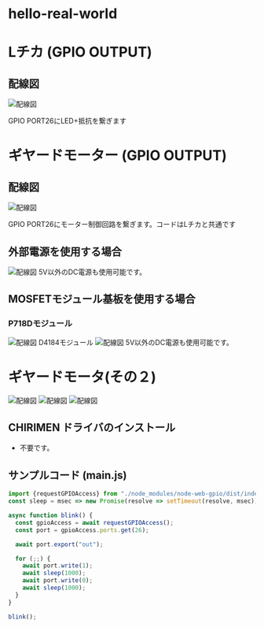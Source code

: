 # hello-real-world
# Lチカ (GPIO OUTPUT)

## 配線図

![配線図](./PiZero_gpio0.png "schematic")

GPIO PORT26にLED+抵抗を繋ぎます

# ギヤードモーター (GPIO OUTPUT)

## 配線図

![配線図](./PiZero_gpio0Motor_2.png "schematic")

GPIO PORT26にモーター制御回路を繋ぎます。コードはLチカと共通です

## 外部電源を使用する場合　
![配線図](./PiZero_gpio0MotorB_2.png "schematic")
5V以外のDC電源も使用可能です。

## MOSFETモジュール基板を使用する場合
### P718Dモジュール
![配線図](./PiZero_gpio0MotorC_2.png "schematic")
D4184モジュール
![配線図](./PiZero_gpio0MotorD_2.png "schematic")
5V以外のDC電源も使用可能です。

# ギヤードモータ(その２)
![配線図](./PiZero_gpio0Motor.png "schematic")
![配線図](./PiZero_gpio0MotorB.png "schematic")
![配線図](./PiZero_gpio0MotorC.png "schematic")

## CHIRIMEN ドライバのインストール

- 不要です。

## サンプルコード (main.js)

```javascript
import {requestGPIOAccess} from "./node_modules/node-web-gpio/dist/index.js";
const sleep = msec => new Promise(resolve => setTimeout(resolve, msec));

async function blink() {
  const gpioAccess = await requestGPIOAccess();
  const port = gpioAccess.ports.get(26);

  await port.export("out");

  for (;;) {
    await port.write(1);
    await sleep(1000);
    await port.write(0);
    await sleep(1000);
  }
}

blink();
```
